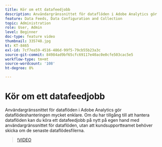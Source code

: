 ```yaml
---
title: Kör om ett datafeedjobb
description: Användargränssnittet för dataflöden i Adobe Analytics gör dataflödeshanteringen mycket enklare. Om du har tillgång till att hantera dataflöden kan du köra ett datafeedjobb på nytt på egen hand med användargränssnittet för dataflöden, utan att kundsupportteamet behöver skicka om de senaste dataflödesfilerna.
feature: Data Feeds, Data Configuration and Collection
topic: Administration
role: User, Admin
level: Beginner
doc-type: feature video
thumbnail: 335748.jpg
kt: KT-8465
exl-id: 7cf7ea59-4516-486d-99f5-79cb55b23a3c
source-git-commit: 84984ad9bf65cfc69117e40ac0e0cfe503cac5e5
workflow-type: tm+mt
source-wordcount: '108'
ht-degree: 0%

---
```


# Kör om ett datafeedjobb

Användargränssnittet för dataflöden i Adobe Analytics gör dataflödeshanteringen mycket enklare. Om du har tillgång till att hantera dataflöden kan du köra ett datafeedjobb på nytt på egen hand med användargränssnittet för dataflöden, utan att kundsupportteamet behöver skicka om de senaste dataflödesfilerna.

>[!VIDEO](https://video.tv.adobe.com/v/335748/?quality=12&learn=on)
